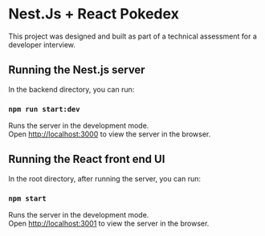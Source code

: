 # Nest.Js + React Pokedex

This project was designed and built as part of a technical assessment for a developer interview.

## Running the Nest.js server

In the backend directory, you can run:

### `npm run start:dev`

Runs the server in the development mode.\
Open [http://localhost:3000](http://localhost:3000) to view the server in the browser.

## Running the React front end UI

In the root directory, after running the server, you can run:

### `npm start`

Runs the server in the development mode.\
Open [http://localhost:3001](http://localhost:3001) to view the server in the browser.
